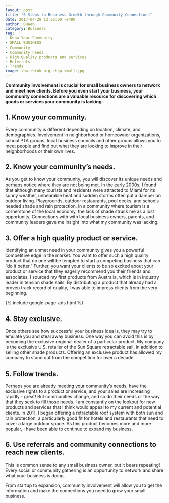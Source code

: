 ```yaml
---
layout: post
title: "6 Steps to Business Growth through Community Connections"
date: 2017-04-28 13:30:00 -0400
author: BHWeb
category: Business
tag:
- Know Your Community
- SMALL BUSINESS
- Community
- Community needs
- High Quality products and services
- Referrals
- Trends
image: sbw-think-big-shop-small.jpg
---
```


**Community involvement is crucial for small business owners to network and meet new clients. Before you even start your business, your community connections are a valuable resource for discovering which goods or services your community is lacking.**

## 1.	Know your community.
Every community is different depending on location, climate, and demographics. Involvement in neighborhood or homeowner organizations, school PTA groups, local business councils and other groups allows you to meet people and find out what they are looking to improve in their neighborhoods or their own lives.

## 2. Know your community’s needs.
As you get to know your community, you will discover its unique needs and perhaps notice where they are not being met. In the early 2000s, I found that although many tourists and residents were attracted to Miami for its sunny weather, unbearable heat and sudden storms often put a damper on outdoor living. Playgrounds, outdoor restaurants, pool decks, and schools needed shade and rain protection. In a community where tourism is a cornerstone of the local economy, the lack of shade struck me as a lost opportunity. Connections with with local business owners, parents, and community leaders gave me insight into what my community was lacking.

## 3. Offer a high quality product or service.
Identifying an unmet need in your community gives you a powerful competitive edge in the market. You want to offer such a high quality product that no one will be tempted to start a competing business that can “do it better.” Further, you want your clients to be so excited about your product or service that they eagerly recommend you their friends and associates. I sourced my first products from Australia, which is in industry leader in tension shade sails. By distributing a product that already had a proven track record of quality, I was able to impress clients from the very beginning.

{% include google-page-ads.html %}

## 4. Stay exclusive.
Once others see how successful your business idea is, they may try to emulate you and steal away business. One way you can avoid this is by becoming the exclusive regional dealer of a particular product. My company is the exclusive U.S. retailer of the Sun Square retractable sail, in addition to selling other shade products. Offering an exclusive product has allowed my company to stand out from the competition for over a decade.

## 5. Follow trends.
Perhaps you are already meeting your community’s needs, have the exclusive rights to a product or service, and your sales are increasing rapidly - great! But communities change, and so do their needs or the way that they seek to fill those needs. I am constantly on the lookout for new products and services that I think would appeal to my current and potential clients. In 2011, I began offering a retractable roof system with both sun and rain protection, a particularly good fit for hotels and restaurants that need to cover a large outdoor space. As this product becomes more and more popular, I have been able to continue to expand my business.

## 6. Use referrals and community connections to reach new clients.
This is common sense to any small business owner, but it bears repeating! Every social or community gathering is an opportunity to network and share what your business is doing.

From startup to expansion, community involvement will allow you to get the information and make the connections you need to grow your small business.
